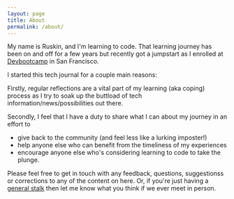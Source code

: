 ```yaml
---
layout: page
title: About
permalink: /about/
---
```


My name is Ruskin, and I'm learning to code. That learning journey has been on and off for a few years but recently got a jumpstart as I enrolled at [Devbootcamp](http://devbootcamp.com/) in San Francisco.

I started this tech journal for a couple main reasons:

Firstly, regular reflections are a vital part of my learning (aka coping) process as I try to soak up the buttload of tech information/news/possibilities out there.

Secondly, I feel that I have a duty to share what I can about my journey in an effort to 

  * give back to the community (and feel less like a lurking imposter!)
  * help anyone else who can benefit from the timeliness of my experiences
  * encourage anyone else who's considering learning to code to take the plunge.

Please feel free to get in touch with any feedback, questions, suggestionss or corrections to any of the content on here. Or, if you're just having a [general stalk](http://about.me/ruskin) then let me know what you think if we ever meet in person.